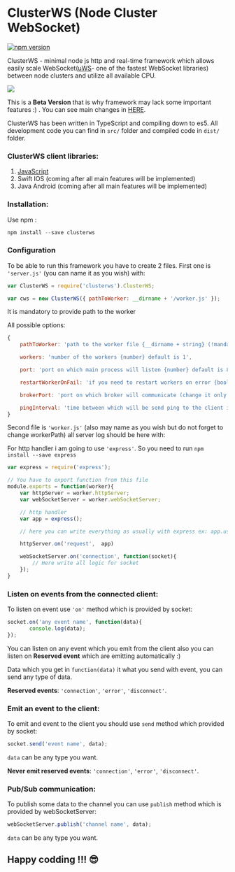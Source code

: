 # ClusterWS (Node Cluster WebSocket)
<!-- *"I was inspired by [SocketCluster](https://github.com/SocketCluster/socketcluster) to create this framework"* -->
[![npm version](https://badge.fury.io/js/clusterws.svg)](https://badge.fury.io/js/clusterws)

ClusterWS - minimal node js http and real-time framework which allows easily scale WebSocket([uWS](https://github.com/uNetworking/uWebSockets)- one of the fastest WebSocket libraries) between node clusters and utilize all available CPU.

![](http://u.cubeupload.com/goriunovd/main.gif)


This is a **Beta Version** that is why framework may lack some important features :) . You can see main changes in [HERE](./information/CHANGELOG.md).


ClusterWS has been written in TypeScript and compiling down to es5. All development code you can find in `src/` folder and compiled code in `dist/` folder.

### ClusterWS client libraries:

1. [JavaScript](https://github.com/goriunov/ClusterWS-Client-JS)
2. Swift IOS (coming after all main features will be implemented)
3. Java Android (coming after all main features will be implemented)

### Installation:

Use npm :

```js
npm install --save clusterws
```

### Configuration

To be able to run this framework you have to create 2 files. First one is `'server.js'` (you can name it as you wish) with:

```js
var ClusterWS = require('clusterws').ClusterWS;

var cws = new ClusterWS({ pathToWorker: __dirname + '/worker.js' });
```

It is mandatory to provide path to the worker

All possible options:

```js
{
    pathToWorker: 'path to the worker file {__dirname + string} (!mandatory to provide)',

    workers: 'number of the workers {number} default is 1',

    port: 'port on which main process will listen {number} default is 80',

    restartWorkerOnFail: 'if you need to restart workers on error {bool} default is false',

    brokerPort: 'port on which broker will communicate (change it only if default port is busy) {number} default is 9346',

    pingInterval: 'time between which will be send ping to the client in ms {number} default is 20000 (20s)'
}
```

Second file is `'worker.js'` (also may name as you wish but do not forget to change workerPath) all server log should be here with:

For http handler i am going to use `'express'`. So you need to run `npm install --save express`

```js
var express = require('express');

// You have to export function from this file
module.exports = function(worker){
    var httpServer = worker.httpServer;
    var webSocketServer = worker.webSocketServer;

    // http handler
    var app = express();

    // here you can write everything as usually with express ex: app.use('/' and what you need);

    httpServer.on('request',  app)

    webSocketServer.on('connection', function(socket){
        // Here write all logic for socket
    });
}
```

### Listen on events from the connected client:

To listen on event use `'on'` method which is provided by socket:

```js
socket.on('any event name', function(data){
       console.log(data);
});
```

You can listen on any event which you emit from the client also you can listen on **Reserved event** which are emitting automatically :)

Data which you get in `function(data)` it what you send with event, you can send any type of data.

**Reserved events**: `'connection'`, `'error'`, `'disconnect'`.

### Emit an event to the client:

To emit and event to the client you should use `send` method which provided by socket:

```js
socket.send('event name', data);
```

`data` can be any type you want.

**Never emit reserved events**: `'connection'`, `'error'`, `'disconnect'`.

### Pub/Sub communication:

To publish some data to the channel you can use `publish` method which is provided by webSocketServer:

```js
webSocketServer.publish('channel name', data);
```

`data` can be any type you want.

## Happy codding !!! :sunglasses:



